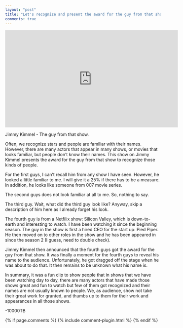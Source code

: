 ```yaml
---
layout: "post"
title: "Let's recognize and present the award for the guy from that show."
comments: true
---
```


<iframe width="560" height="315" src="https://www.youtube.com/embed/xfrlIrfpX5M" frameborder="0" allowfullscreen></iframe>

Jimmy Kimmel - The guy from that show.

Often, we recognize stars and people are familiar with their names. However, there are many actors that appear in many shows, or movies that looks familiar, but people don’t know their names. This show on Jimmy Kimmel presents the award for the guy from that show to recognize those kinds of people.

For the first guys, I can’t recall him from any show I have seen. However, he looked a little familiar to me. I will give it a 25% if there has to be a measure. In addition, he looks like someone from 007 movie series. 

The second guys does not look familiar at all to me. So, nothing to say.

The third guy. Wait, what did the third guy look like? Anyway, skip a description of him here as I already forget his look.

The fourth guy is from a Netfilix show: Silicon Valley, which is down-to-earth and interesting to watch. I have been watching it since the beginning season. The guy in the show is first a hired CEO for the start up: Pied Piper. He then moved on to other roles in the show and he has been appeared in since the season 2 (I guess, need to double check). 

Jimmy Kimmel then announced that the fourth guys got the award for the guy from that show. It was finally a moment for the fourth guys to reveal his name to the audience. Unfortunately, he got dragged off the stage when he was about to do that. It then remains to be unknown what his name is. 

In summary, it was a fun clip to show people that in shows that we have been watching day to day, there are many actors that have made those shows great and fun to watch but few of them got recognized and their names are not usually known to people. We, as audience, show not take their great work for granted, and thumbs up to them for their work and appearances in all those shows. 

-10000TB

{% if page.comments %} 
{% include comment-plugin.html %}
{% endif %}
